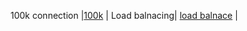 100k connection |[100k](https://www.percona.com/blog/2019/02/25/mysql-challenge-100k-connections/) |
Load balnacing| [load balnace](https://docs.gitlab.com/ee/administration/database_load_balancing.html) |
